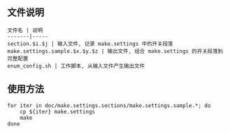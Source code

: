 文件说明
---

	文件名 | 说明
	-------|-----
	section.$i.$j | 输入文件, 记录 make.settings 中的开关段落
	make.settings.sample.$x.$y.$z | 输出文件, 组合 make.settings 的开关段落到完整配置
	enum_config.sh | 工作脚本, 从输入文件产生输出文件

使用方法
---
	for iter in doc/make.settings.sections/make.settings.sample.*; do
		cp ${iter} make.settings
		make
	done

